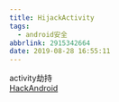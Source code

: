 ```yaml
---
title: HijackActivity
tags:
  - android安全
abbrlink: 2915342664
date: 2019-08-28 16:55:11
---
```


activity劫持  
[HackAndroid](https://github.com/ZJsnowman/HackAndroid)  
